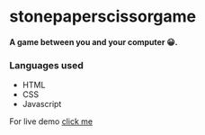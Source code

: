 # stonepaperscissorgame

#### A game between you and your computer :grinning:.

### Languages used
- HTML
- CSS
- Javascript


For live demo
[click me](https://aswinisankar.github.io/stonepaperscissorgame/)
